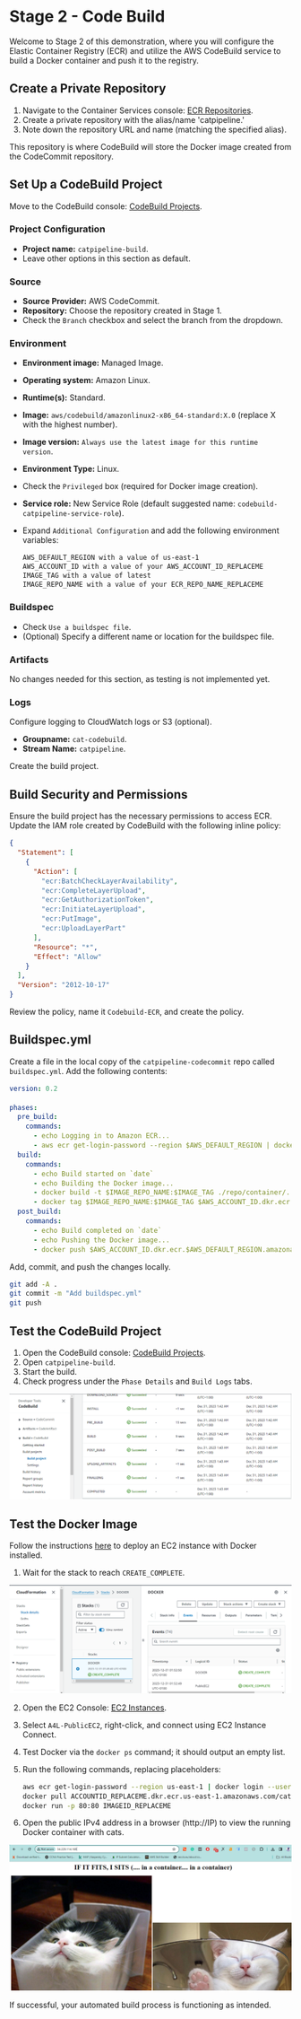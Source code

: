 # Stage 2 - Code Build

Welcome to Stage 2 of this demonstration, where you will configure the Elastic Container Registry (ECR) and utilize the AWS CodeBuild service to build a Docker container and push it to the registry.

## Create a Private Repository

1. Navigate to the Container Services console: [ECR Repositories](https://us-east-1.console.aws.amazon.com/ecr/repositories?region=us-east-1).
2. Create a private repository with the alias/name 'catpipeline.'
3. Note down the repository URL and name (matching the specified alias).

This repository is where CodeBuild will store the Docker image created from the CodeCommit repository.

## Set Up a CodeBuild Project

Move to the CodeBuild console: [CodeBuild Projects](https://us-east-1.console.aws.amazon.com/codesuite/codebuild/projects?region=us-east-1).

### Project Configuration

- **Project name:** `catpipeline-build`.
- Leave other options in this section as default.

### Source

- **Source Provider:** AWS CodeCommit.
- **Repository:** Choose the repository created in Stage 1.
- Check the `Branch` checkbox and select the branch from the dropdown.

### Environment

- **Environment image:** Managed Image.
- **Operating system:** Amazon Linux.
- **Runtime(s):** Standard.
- **Image:** `aws/codebuild/amazonlinux2-x86_64-standard:X.0` (replace X with the highest number).
- **Image version:** `Always use the latest image for this runtime version`.
- **Environment Type:** Linux.
- Check the `Privileged` box (required for Docker image creation).
- **Service role:** New Service Role (default suggested name: `codebuild-catpipeline-service-role`).
- Expand `Additional Configuration` and add the following environment variables:

  ```
  AWS_DEFAULT_REGION with a value of us-east-1
  AWS_ACCOUNT_ID with a value of your AWS_ACCOUNT_ID_REPLACEME
  IMAGE_TAG with a value of latest
  IMAGE_REPO_NAME with a value of your ECR_REPO_NAME_REPLACEME
  ```

### Buildspec

- Check `Use a buildspec file`.
- (Optional) Specify a different name or location for the buildspec file.

### Artifacts

No changes needed for this section, as testing is not implemented yet.

### Logs

Configure logging to CloudWatch logs or S3 (optional).

- **Groupname:** `cat-codebuild`.
- **Stream Name:** `catpipeline`.

Create the build project.

## Build Security and Permissions

Ensure the build project has the necessary permissions to access ECR. Update the IAM role created by CodeBuild with the following inline policy:

```json
{
  "Statement": [
    {
      "Action": [
        "ecr:BatchCheckLayerAvailability",
        "ecr:CompleteLayerUpload",
        "ecr:GetAuthorizationToken",
        "ecr:InitiateLayerUpload",
        "ecr:PutImage",
        "ecr:UploadLayerPart"
      ],
      "Resource": "*",
      "Effect": "Allow"
    }
  ],
  "Version": "2012-10-17"
}
```

Review the policy, name it `Codebuild-ECR`, and create the policy.

## Buildspec.yml

Create a file in the local copy of the `catpipeline-codecommit` repo called `buildspec.yml`. Add the following contents:

```yaml
version: 0.2

phases:
  pre_build:
    commands:
      - echo Logging in to Amazon ECR...
      - aws ecr get-login-password --region $AWS_DEFAULT_REGION | docker login --username AWS --password-stdin $AWS_ACCOUNT_ID.dkr.ecr.$AWS_DEFAULT_REGION.amazonaws.com
  build:
    commands:
      - echo Build started on `date`
      - echo Building the Docker image...
      - docker build -t $IMAGE_REPO_NAME:$IMAGE_TAG ./repo/container/.
      - docker tag $IMAGE_REPO_NAME:$IMAGE_TAG $AWS_ACCOUNT_ID.dkr.ecr.$AWS_DEFAULT_REGION.amazonaws.com/$IMAGE_REPO_NAME:$IMAGE_TAG
  post_build:
    commands:
      - echo Build completed on `date`
      - echo Pushing the Docker image...
      - docker push $AWS_ACCOUNT_ID.dkr.ecr.$AWS_DEFAULT_REGION.amazonaws.com/$IMAGE_REPO_NAME:$IMAGE_TAG
```

Add, commit, and push the changes locally.

```bash
git add -A .
git commit -m "Add buildspec.yml"
git push
```

## Test the CodeBuild Project

1. Open the CodeBuild console: [CodeBuild Projects](https://us-east-1.console.aws.amazon.com/codesuite/codebuild/projects?region=us-east-1).
2. Open `catpipeline-build`.
3. Start the build.
4. Check progress under the `Phase Details` and `Build Logs` tabs.

![Untitled](images/Untitled1.png)


## Test the Docker Image

Follow the instructions [here](https://console.aws.amazon.com/cloudformation/home?region=us-east-1#/stacks/quickcreate?templateURL=https://techidence.s3.amazonaws.com/aws_projects/ec2docker.yaml&stackName=DOCKER) to deploy an EC2 instance with Docker installed.

1. Wait for the stack to reach `CREATE_COMPLETE`.

![Untitled](images/Untitled2.png)


2. Open the EC2 Console: [EC2 Instances](https://us-east-1.console.aws.amazon.com/ec2/home?region=us-east-1#Home:).
3. Select `A4L-PublicEC2`, right-click, and connect using EC2 Instance Connect.
4. Test Docker via the `docker ps` command; it should output an empty list.
5. Run the following commands, replacing placeholders:

   ```bash
   aws ecr get-login-password --region us-east-1 | docker login --username AWS --password-stdin ACCOUNTID_REPLACEME.dkr.ecr.us-east-1.amazonaws.com
   docker pull ACCOUNTID_REPLACEME.dkr.ecr.us-east-1.amazonaws.com/catpipeline:latest
   docker run -p 80:80 IMAGEID_REPLACEME
   ```

6. Open the public IPv4 address in a browser (http://IP) to view the running Docker container with cats.

![Untitled](images/Untitled3.png)


If successful, your automated build process is functioning as intended.